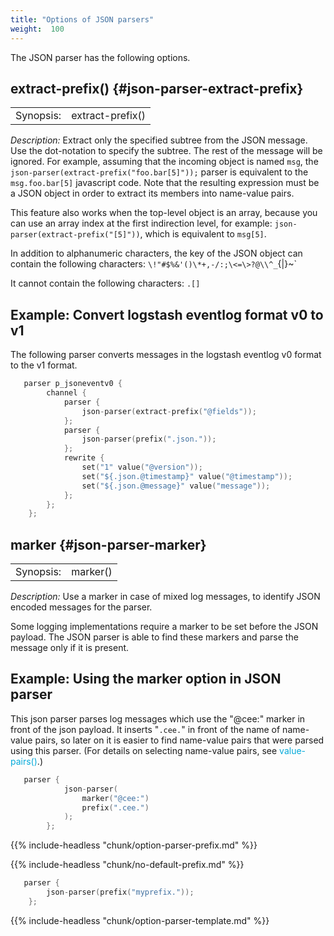 ```yaml
---
title: "Options of JSON parsers"
weight:  100
---
```

<!-- DISCLAIMER: This file is based on the syslog-ng Open Source Edition documentation https://github.com/balabit/syslog-ng-ose-guides/commit/2f4a52ee61d1ea9ad27cb4f3168b95408fddfdf2 and is used under the terms of The syslog-ng Open Source Edition Documentation License. The file has been modified by Axoflow. -->

The JSON parser has the following options.


## extract-prefix() {#json-parser-extract-prefix}

|           |                  |
| --------- | ---------------- |
| Synopsis: | extract-prefix() |

*Description:* Extract only the specified subtree from the JSON message. Use the dot-notation to specify the subtree. The rest of the message will be ignored. For example, assuming that the incoming object is named `msg`, the `json-parser(extract-prefix("foo.bar[5]"));` parser is equivalent to the `msg.foo.bar[5]` javascript code. Note that the resulting expression must be a JSON object in order to extract its members into name-value pairs.

This feature also works when the top-level object is an array, because you can use an array index at the first indirection level, for example: `json-parser(extract-prefix("[5]"))`, which is equivalent to `msg[5]`.

In addition to alphanumeric characters, the key of the JSON object can contain the following characters: `\!"#$%&'()\*+,-/:;\<=\>?@\\^_`{|}\~`

It cannot contain the following characters: `.[]`


## Example: Convert logstash eventlog format v0 to v1

The following parser converts messages in the logstash eventlog v0 format to the v1 format.

```c
   parser p_jsoneventv0 {
        channel {
            parser {
                json-parser(extract-prefix("@fields"));
            };
            parser {
                json-parser(prefix(".json."));
            };
            rewrite {
                set("1" value("@version"));
                set("${.json.@timestamp}" value("@timestamp"));
                set("${.json.@message}" value("message"));
            };
        };
    };

```




## marker {#json-parser-marker}

|           |          |
| --------- | -------- |
| Synopsis: | marker() |

*Description:* Use a marker in case of mixed log messages, to identify JSON encoded messages for the parser.

Some logging implementations require a marker to be set before the JSON payload. The JSON parser is able to find these markers and parse the message only if it is present.


## Example: Using the marker option in JSON parser

This json parser parses log messages which use the "@cee:" marker in front of the json payload. It inserts "`.cee.`" in front of the name of name-value pairs, so later on it is easier to find name-value pairs that were parsed using this parser. (For details on selecting name-value pairs, see <span class="mcFormatColor" style="color: #04aada;">value-pairs()</span>.)

```c
   parser {
            json-parser(
                marker("@cee:")
                prefix(".cee.")
            );
        };

```



{{% include-headless "chunk/option-parser-prefix.md" %}}

{{% include-headless "chunk/no-default-prefix.md" %}}

```c
   parser {
        json-parser(prefix("myprefix."));
    };

```

{{% include-headless "chunk/option-parser-template.md" %}}
